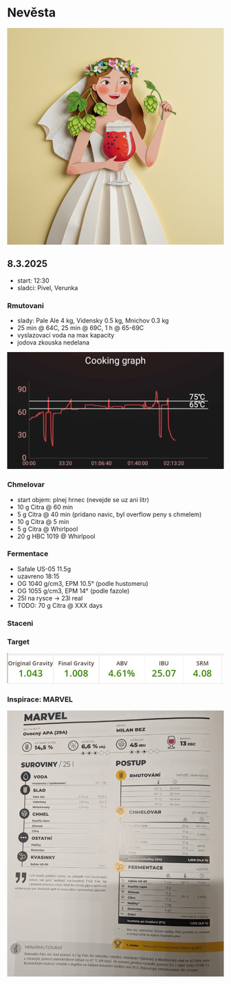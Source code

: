 # Nevěsta
![](./fig/nevesta/nevesta.png)

## 8.3.2025
  * start: 12:30
  * sladci: Pivel, Verunka

### Rmutovani
  * slady: Pale Ale 4 kg, Vidensky 0.5 kg, Mnichov 0.3 kg
  * 25 min @ 64C, 25 min @ 69C, 1 h @ 65-69C
  * vyslazovaci voda na max kapacity
  * jodova zkouska nedelana

![](./fig/nevesta/rmutovani.jpg)

### Chmelovar
  * start objem: plnej hrnec (nevejde se uz ani litr)
  * 10 g Citra @ 60 min
  * 5 g Citra  @ 40 min (pridano navic, byl overflow peny s chmelem)
  * 10 g Citra @ 5 min
  * 5 g Citra  @ Whirlpool
  * 20 g HBC 1019 @ Whirlpool

### Fermentace
  * Safale US-05 11.5g
  * uzavreno 18:15 
  * OG 1040 g/cm3, EPM 10.5° (podle hustomeru)
  * OG 1055 g/cm3, EPM 14° (podle fazole)
  * 25l na rysce -> 23l real
  * TODO: 70 g Citra @ XXX days

### Staceni

### Target
![](./fig/nevesta/predikce.jpg)

### Inspirace: MARVEL
![](./fig/marvel.jpg)
